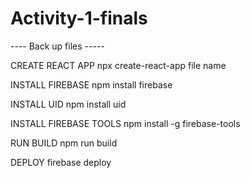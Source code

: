 # Activity-1-finals
----  Back up files   -----

CREATE REACT APP
npx create-react-app file name

INSTALL FIREBASE
npm install firebase

INSTALL UID
npm install uid

INSTALL FIREBASE TOOLS
npm install -g firebase-tools

RUN BUILD
npm run build

DEPLOY
firebase deploy




